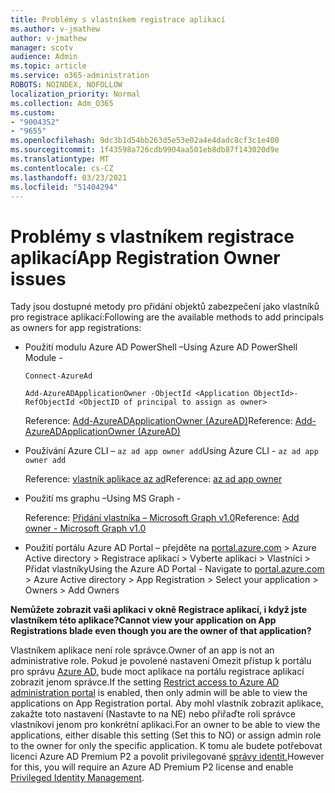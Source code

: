 ```yaml
---
title: Problémy s vlastníkem registrace aplikací
ms.author: v-jmathew
author: v-jmathew
manager: scotv
audience: Admin
ms.topic: article
ms.service: o365-administration
ROBOTS: NOINDEX, NOFOLLOW
localization_priority: Normal
ms.collection: Adm_O365
ms.custom:
- "9004352"
- "9655"
ms.openlocfilehash: 9dc3b1d54bb263d5e53e02a4e4dadc8cf3c1e400
ms.sourcegitcommit: 1f43598a726cdb9904aa501eb8db87f143020d9e
ms.translationtype: MT
ms.contentlocale: cs-CZ
ms.lasthandoff: 03/23/2021
ms.locfileid: "51404294"
---
```

# <a name="app-registration-owner-issues"></a><span data-ttu-id="bc446-102">Problémy s vlastníkem registrace aplikací</span><span class="sxs-lookup"><span data-stu-id="bc446-102">App Registration Owner issues</span></span>

<span data-ttu-id="bc446-103">Tady jsou dostupné metody pro přidání objektů zabezpečení jako vlastníků pro registrace aplikací:</span><span class="sxs-lookup"><span data-stu-id="bc446-103">Following are the available methods to add principals as owners for app registrations:</span></span>

- <span data-ttu-id="bc446-104">Použití modulu Azure AD PowerShell –</span><span class="sxs-lookup"><span data-stu-id="bc446-104">Using Azure AD PowerShell Module -</span></span>

    `Connect-AzureAd`

    `Add-AzureADApplicationOwner -ObjectId <Application ObjectId>-RefObjectId <ObjectID of principal to assign as owner>`

    <span data-ttu-id="bc446-105">Reference: [Add-AzureADApplicationOwner (AzureAD)](https://docs.microsoft.com/powershell/module/azuread/add-azureadapplicationowner)</span><span class="sxs-lookup"><span data-stu-id="bc446-105">Reference: [Add-AzureADApplicationOwner (AzureAD)](https://docs.microsoft.com/powershell/module/azuread/add-azureadapplicationowner)</span></span>
- <span data-ttu-id="bc446-106">Používání Azure CLI – `az ad app owner add`</span><span class="sxs-lookup"><span data-stu-id="bc446-106">Using Azure CLI - `az ad app owner add`</span></span>

    <span data-ttu-id="bc446-107">Reference: [vlastník aplikace az ad](https://docs.microsoft.com/cli/azure/ad/app/owner)</span><span class="sxs-lookup"><span data-stu-id="bc446-107">Reference: [az ad app owner](https://docs.microsoft.com/cli/azure/ad/app/owner)</span></span>
- <span data-ttu-id="bc446-108">Použití ms graphu –</span><span class="sxs-lookup"><span data-stu-id="bc446-108">Using MS Graph -</span></span>

    <span data-ttu-id="bc446-109">Reference: [Přidání vlastníka – Microsoft Graph v1.0](https://docs.microsoft.com/graph/api/application-post-owners)</span><span class="sxs-lookup"><span data-stu-id="bc446-109">Reference: [Add owner - Microsoft Graph v1.0](https://docs.microsoft.com/graph/api/application-post-owners)</span></span>
- <span data-ttu-id="bc446-110">Použití portálu Azure AD Portal – přejděte na [portal.azure.com](https://portal.azure.com/) > Azure Active directory > Registrace aplikací > Vyberte aplikaci > Vlastníci > Přidat vlastníky</span><span class="sxs-lookup"><span data-stu-id="bc446-110">Using the Azure AD Portal - Navigate to [portal.azure.com](https://portal.azure.com/) > Azure Active directory > App Registration > Select your application > Owners > Add Owners</span></span>

<span data-ttu-id="bc446-111">**Nemůžete zobrazit vaši aplikaci v okně Registrace aplikací, i když jste vlastníkem této aplikace?**</span><span class="sxs-lookup"><span data-stu-id="bc446-111">**Cannot view your application on App Registrations blade even though you are the owner of that application?**</span></span>

<span data-ttu-id="bc446-112">Vlastníkem aplikace není role správce.</span><span class="sxs-lookup"><span data-stu-id="bc446-112">Owner of an app is not an administrative role.</span></span> <span data-ttu-id="bc446-113">Pokud je povolené nastavení Omezit přístup k portálu pro správu [Azure AD,](https://docs.microsoft.com/azure/active-directory/fundamentals/users-default-permissions) bude moct aplikace na portálu registrace aplikací zobrazit jenom správce.</span><span class="sxs-lookup"><span data-stu-id="bc446-113">If the setting [Restrict access to Azure AD administration portal](https://docs.microsoft.com/azure/active-directory/fundamentals/users-default-permissions) is enabled, then only admin will be able to view the applications on App Registration portal.</span></span> <span data-ttu-id="bc446-114">Aby mohl vlastník zobrazit aplikace, zakažte toto nastavení (Nastavte to na NE) nebo přiřaďte roli správce vlastníkovi jenom pro konkrétní aplikaci.</span><span class="sxs-lookup"><span data-stu-id="bc446-114">For an owner to be able to view the applications, either disable this setting (Set this to NO) or assign admin role to the owner for only the specific application.</span></span> <span data-ttu-id="bc446-115">K tomu ale budete potřebovat licenci Azure AD Premium P2 a povolit privilegované [správy identit.](https://docs.microsoft.com/azure/active-directory/privileged-identity-management/pim-configure)</span><span class="sxs-lookup"><span data-stu-id="bc446-115">However for this, you will require an Azure AD Premium P2 license and enable [Privileged Identity Management](https://docs.microsoft.com/azure/active-directory/privileged-identity-management/pim-configure).</span></span>
